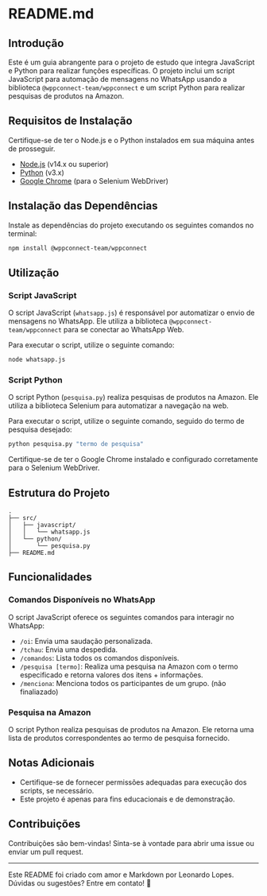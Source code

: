 # README.md

## Introdução

Este é um guia abrangente para o projeto de estudo que integra JavaScript e Python para realizar funções específicas. O projeto inclui um script JavaScript para automação de mensagens no WhatsApp usando a biblioteca `@wppconnect-team/wppconnect` e um script Python para realizar pesquisas de produtos na Amazon.

## Requisitos de Instalação

Certifique-se de ter o Node.js e o Python instalados em sua máquina antes de prosseguir.

- [Node.js](https://nodejs.org/) (v14.x ou superior)
- [Python](https://www.python.org/) (v3.x)
- [Google Chrome](https://www.google.com/chrome/) (para o Selenium WebDriver)

## Instalação das Dependências

Instale as dependências do projeto executando os seguintes comandos no terminal:

```bash
npm install @wppconnect-team/wppconnect
```

## Utilização

### Script JavaScript

O script JavaScript (`whatsapp.js`) é responsável por automatizar o envio de mensagens no WhatsApp. Ele utiliza a biblioteca `@wppconnect-team/wppconnect` para se conectar ao WhatsApp Web.

Para executar o script, utilize o seguinte comando:

```bash
node whatsapp.js
```

### Script Python

O script Python (`pesquisa.py`) realiza pesquisas de produtos na Amazon. Ele utiliza a biblioteca Selenium para automatizar a navegação na web.

Para executar o script, utilize o seguinte comando, seguido do termo de pesquisa desejado:

```bash
python pesquisa.py "termo de pesquisa"
```

Certifique-se de ter o Google Chrome instalado e configurado corretamente para o Selenium WebDriver.

## Estrutura do Projeto

```
.
├── src/
│   ├── javascript/
│   │   └── whatsapp.js
│   └── python/
│       └── pesquisa.py
├── README.md

```

## Funcionalidades

### Comandos Disponíveis no WhatsApp

O script JavaScript oferece os seguintes comandos para interagir no WhatsApp:

- `/oi`: Envia uma saudação personalizada.
- `/tchau`: Envia uma despedida.
- `/comandos`: Lista todos os comandos disponíveis.
- `/pesquisa [termo]`: Realiza uma pesquisa na Amazon com o termo especificado e retorna valores dos itens + informações.
- `/menciona`: Menciona todos os participantes de um grupo. (não finaliazado)

### Pesquisa na Amazon

O script Python realiza pesquisas de produtos na Amazon. Ele retorna uma lista de produtos correspondentes ao termo de pesquisa fornecido.

## Notas Adicionais

- Certifique-se de fornecer permissões adequadas para execução dos scripts, se necessário.
- Este projeto é apenas para fins educacionais e de demonstração.

## Contribuições

Contribuições são bem-vindas! Sinta-se à vontade para abrir uma issue ou enviar um pull request.

---

Este README foi criado com amor e Markdown por Leonardo Lopes. Dúvidas ou sugestões? Entre em contato! 🚀

